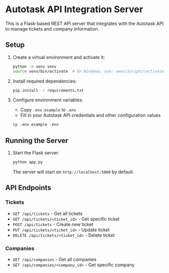 # Autotask API Integration Server

This is a Flask-based REST API server that integrates with the Autotask API to manage tickets and company information.

## Setup

1. Create a virtual environment and activate it:

   ```bash
   python -m venv venv
   source venv/bin/activate  # On Windows, use: venv\Scripts\activate
   ```

2. Install required dependencies:

   ```bash
   pip install -r requirements.txt
   ```

3. Configure environment variables:
   - Copy `.env.example` to `.env`
   - Fill in your Autotask API credentials and other configuration values
   ```bash
   cp .env.example .env
   ```

## Running the Server

1. Start the Flask server:
   ```bash
   python app.py
   ```
   The server will start on `http://localhost:5000` by default.

## API Endpoints

### Tickets

- `GET /api/tickets` - Get all tickets
- `GET /api/tickets/<ticket_id>` - Get specific ticket
- `POST /api/tickets` - Create new ticket
- `PUT /api/tickets/<ticket_id>` - Update ticket
- `DELETE /api/tickets/<ticket_id>` - Delete ticket

### Companies

- `GET /api/companies` - Get all companies
- `GET /api/companies/<company_id>` - Get specific company